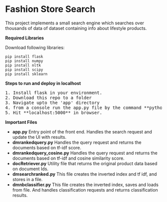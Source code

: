 # Fashion Store Search
This project implements a small search engine which searches over thousands of data of dataset containing info about lifestyle products. 

**Required Libraries**

Download following libraries:

```
pip install flask
pip install numpy
pip install nltk
pip install scipy
pip install sklearn
```


**Steps to run and deploy in localhost**
<body>
<pre>
1. Install flask in your environment.
2. Download this repo to a folder
3. Navigate upto the 'app' directory
4. from a console run the app.py file by the command **python app.py**
5. Hit **localhost:5000** in browser.
</pre>
</body>

**Important Files**
* **app.py** Entry point of the front end. Handles the search request and update the UI with results.
* **dmrankedquery.py** Handles the query request and returns the documents based on tf-idf score.
* **dmrankedquery_cosine.py** Handles the query request and returns the documents based on tf-idf and cosine similarity score.
* **docRetriever.py** Utility file that returns the original product data based on document Ids.
* **dmsearchranked.py** This file creates the inverted index and tf idf, and stores in a file.
* **dmnbclassifier.py** This file creates the inverted index, saves and loads from file. And handles classification requests and returns classification results.

